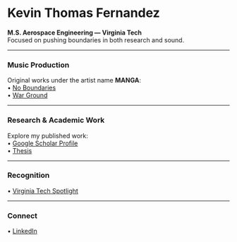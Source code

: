 # Kevin Thomas Fernandez

**M.S. Aerospace Engineering — Virginia Tech**  
Focused on pushing boundaries in both research and sound.

---

### Music Production  
Original works under the artist name **MANGA**:  
• [No Boundaries](https://open.spotify.com/track/1YTtykT5GkZiFMKFKQkWXM?si=10b588e0d1b14c58)  
• [War Ground](https://open.spotify.com/track/2nOXG4dJFw2a5xOWdtfhJI?si=00f985b599f34d74)

---

### Research & Academic Work  
Explore my published work:  
• [Google Scholar Profile](https://scholar.google.com/citations?hl=en&view_op=list_works&gmla=AH8HC4yFQB1XF2yknzpGti_NNXgRxT-PG4Qe1nkeEzSp2oHO8NI0M4cIzTI8Ek8U5rcIgAJIojDHEadp-sIsjA&user=H_eG3ZAAAAAJ)  
• [Thesis](https://virginiatech.primo.exlibrisgroup.com/discovery/fulldisplay?context=L&vid=01VT_INST:01VT_INST&search_scope=MyInst_and_CI&tab=Everything&docid=alma991013646721608646)

---

### Recognition  
• [Virginia Tech Spotlight](https://www.facebook.com/virginiatechaoe/photos/congrats-to-kevin-thomas-fernandez-who-completed-his-masters-degree-this-spring-/714215007801559/?_rdr)

---

### Connect  
• [LinkedIn](https://www.linkedin.com/in/ktf08/)
